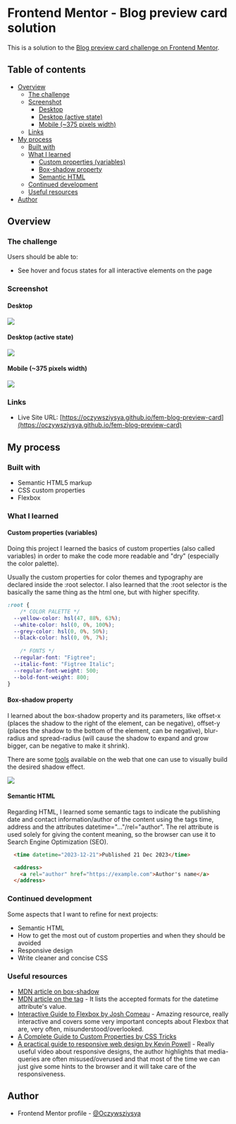 # Frontend Mentor - Blog preview card solution

This is a solution to the [Blog preview card challenge on Frontend Mentor](https://www.frontendmentor.io/challenges/blog-preview-card-ckPaj01IcS). 
## Table of contents

- [Overview](#overview)
  - [The challenge](#the-challenge)
  - [Screenshot](#screenshot)
    - [Desktop](#desktop)
    - [Desktop (active state)](#desktop-active-state)
    - [Mobile (~375 pixels width)](#mobile-375-pixels-width)
  - [Links](#links)
- [My process](#my-process)
  - [Built with](#built-with)
  - [What I learned](#what-i-learned)
    - [Custom properties (variables)](#custom-properties-variables)
    - [Box-shadow property](#box-shadow-property)
    - [Semantic HTML](#semantic-html)
  - [Continued development](#continued-development)
  - [Useful resources](#useful-resources)
- [Author](#author)

## Overview

### The challenge

Users should be able to:

- See hover and focus states for all interactive elements on the page

### Screenshot

#### Desktop
![](./screenshots/screenshot-desktop.png)

#### Desktop (active state)
![](./screenshots/screenshot-desktop-active.png)

#### Mobile (~375 pixels width)
![](./screenshots/screenshot-mobile.png)

### Links

- Live Site URL: [https://oczywsziysya.github.io/fem-blog-preview-card](https://oczywsziysya.github.io/fem-blog-preview-card)

## My process

### Built with

- Semantic HTML5 markup
- CSS custom properties
- Flexbox

### What I learned

#### Custom properties (variables)

Doing this project I learned the basics of custom properties (also called variables) 
in order to make the code more readable and "dry" (especially the color palette).

Usually the custom properties for color themes and typography are declared inside the :root selector. I also learned that 
the :root selector is the basically the same thing as the html one, but with higher 
specifity.

```css
:root {
    /* COLOR PALETTE */
  --yellow-color: hsl(47, 88%, 63%);
  --white-color: hsl(0, 0%, 100%);
  --grey-color: hsl(0, 0%, 50%);
  --black-color: hsl(0, 0%, 7%);
    
    /* FONTS */
  --regular-font: "Figtree";
  --italic-font: "Figtree Italic";
  --regular-font-weight: 500;
  --bold-font-weight: 800;
}
```

#### Box-shadow property

I learned about the box-shadow property and its parameters, like offset-x (places 
the shadow to the right of the element, can be negative), offset-y (places the 
shadow to the bottom of the element, can be negative), blur-radius and spread-radius 
(will cause the shadow to expand and grow bigger, can be negative to make it shrink). 

There are some [tools](https://www.cssmatic.com/box-shadow) available on the web 
that one can use to visually build the desired shadow effect.

![](./screenshots/css-box-shadow-generator.png)

#### Semantic HTML

Regarding HTML, I learned some semantic tags to indicate the publishing date and 
contact information/author of the content using the tags time, address and the 
attributes datetime="..."/rel="author". The rel attribute is used solely for giving 
the content meaning, so the browser can use it to Search Engine Optimization (SEO).

```html
  <time datetime="2023-12-21">Published 21 Dec 2023</time>

  <address>
    <a rel="author" href="https://example.com">Author's name</a>
  </address>
```

### Continued development

Some aspects that I want to refine for next projects:

* Semantic HTML
* How to get the most out of custom properties and when they should be avoided
* Responsive design
* Write cleaner and concise CSS

### Useful resources

- [MDN article on box-shadow](https://developer.mozilla.org/en-US/docs/Web/CSS/box-shadow)
- [MDN article on the <time> tag](https://developer.mozilla.org/en-US/docs/Web/HTML/Element/time) - It lists the accepted formats for the datetime attribute's value.
- [Interactive Guide to Flexbox by Josh Comeau](https://www.joshwcomeau.com/css/interactive-guide-to-flexbox/) - Amazing resource, really interactive and covers some 
very important concepts about Flexbox that are, very often, misunderstood/overlooked.
- [A Complete Guide to Custom Properties by CSS Tricks](https://css-tricks.com/a-complete-guide-to-custom-properties/)
- [A practical guide to responsive web design by Kevin Powell](https://www.youtube.com/watch?v=x4u1yp3Msao&ab_channel=KevinPowell) - Really useful video about responsive designs, 
the author highlights that media-queries are often misused/overused and that most of the time 
we can just give some hints to the browser and it will take care of the responsiveness. 


## Author

- Frontend Mentor profile - [@Oczywsziysya](https://www.frontendmentor.io/profile/Oczywsziysya)
